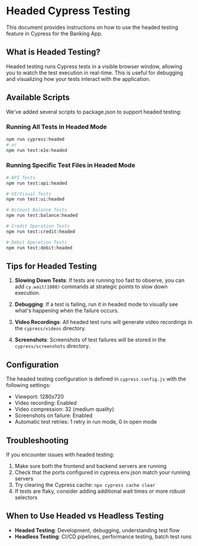 # Headed Cypress Testing

This document provides instructions on how to use the headed testing feature in Cypress for the Banking App.

## What is Headed Testing?

Headed testing runs Cypress tests in a visible browser window, allowing you to watch the test execution in real-time. This is useful for debugging and visualizing how your tests interact with the application.

## Available Scripts

We've added several scripts to package.json to support headed testing:

### Running All Tests in Headed Mode

```bash
npm run cypress:headed
# or
npm run test:e2e:headed
```

### Running Specific Test Files in Headed Mode

```bash
# API Tests
npm run test:api:headed

# UI/Visual Tests
npm run test:ui:headed

# Account Balance Tests
npm run test:balance:headed

# Credit Operation Tests
npm run test:credit:headed

# Debit Operation Tests
npm run test:debit:headed
```

## Tips for Headed Testing

1. **Slowing Down Tests**: If tests are running too fast to observe, you can add `cy.wait(1000)` commands at strategic points to slow down execution.

2. **Debugging**: If a test is failing, run it in headed mode to visually see what's happening when the failure occurs.

3. **Video Recordings**: All headed test runs will generate video recordings in the `cypress/videos` directory.

4. **Screenshots**: Screenshots of test failures will be stored in the `cypress/screenshots` directory.

## Configuration

The headed testing configuration is defined in `cypress.config.js` with the following settings:

- Viewport: 1280x720
- Video recording: Enabled
- Video compression: 32 (medium quality)
- Screenshots on failure: Enabled
- Automatic test retries: 1 retry in run mode, 0 in open mode

## Troubleshooting

If you encounter issues with headed testing:

1. Make sure both the frontend and backend servers are running
2. Check that the ports configured in cypress.env.json match your running servers
3. Try clearing the Cypress cache: `npx cypress cache clear`
4. If tests are flaky, consider adding additional wait times or more robust selectors

## When to Use Headed vs Headless Testing

- **Headed Testing**: Development, debugging, understanding test flow
- **Headless Testing**: CI/CD pipelines, performance testing, batch test runs
